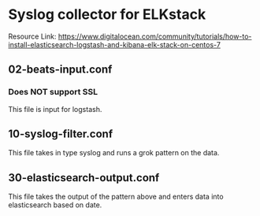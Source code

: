 # Syslog collector for ELKstack
Resource Link: https://www.digitalocean.com/community/tutorials/how-to-install-elasticsearch-logstash-and-kibana-elk-stack-on-centos-7

## 02-beats-input.conf
### Does NOT support SSL
This file is input for logstash.

## 10-syslog-filter.conf
This file takes in type syslog and runs a grok pattern on the data.

## 30-elasticsearch-output.conf
This file takes the output of the pattern above and enters data into elasticsearch based on date.

